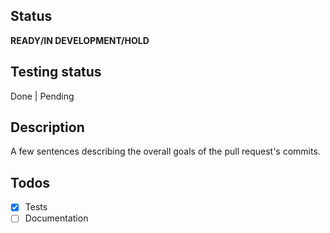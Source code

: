 ## Status
**READY/IN DEVELOPMENT/HOLD**

## Testing status
Done | Pending

## Description
A few sentences describing the overall goals of the pull request's commits.

## Todos
- [x] Tests
- [ ] Documentation